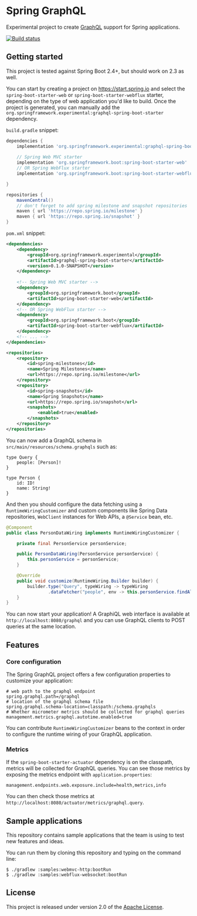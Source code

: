 # Spring GraphQL

Experimental project to create [GraphQL](https://graphql.org/) support for Spring applications.

[![Build status](https://ci.spring.io/api/v1/teams/spring-graphql/pipelines/spring-graphql/jobs/build/badge)](https://ci.spring.io/teams/spring-graphql/pipelines/spring-graphql)


## Getting started

This project is tested against Spring Boot 2.4+, but should work on 2.3 as well.

You can start by creating a project on https://start.spring.io and select the `spring-boot-starter-web` or `spring-boot-starter-webflux` starter,
depending on the type of web application you'd like to build. Once the project is generated, you can manually add the
`org.springframework.experimental:graphql-spring-boot-starter` dependency.

`build.gradle` snippet:
```groovy
dependencies {
    implementation 'org.springframework.experimental:graphql-spring-boot-starter:0.1.0-SNAPSHOT'
    
    // Spring Web MVC starter
    implementation 'org.springframework.boot:spring-boot-starter-web'
    // OR Spring WebFlux starter
    implementation 'org.springframework.boot:spring-boot-starter-webflux'

} 

repositories {
    mavenCentral()
    // don't forget to add spring milestone and snapshot repositories
    maven { url 'https://repo.spring.io/milestone' }
    maven { url 'https://repo.spring.io/snapshot' }
}
``` 

`pom.xml` snippet:
```xml
<dependencies>
    <dependency>
        <groupId>org.springframework.experimental</groupId>
        <artifactId>graphql-spring-boot-starter</artifactId>
        <version>0.1.0-SNAPSHOT</version>
    </dependency>
    
    <!-- Spring Web MVC starter -->
    <dependency>
        <groupId>org.springframework.boot</groupId>
        <artifactId>spring-boot-starter-web</artifactId>
    </dependency>
    <!-- OR Spring WebFlux starter -->
    <dependency>
        <groupId>org.springframework.boot</groupId>
        <artifactId>spring-boot-starter-webflux</artifactId>
    </dependency>
    <!-- ... -->
</dependencies>

<repositories>
    <repository>
        <id>spring-milestones</id>
        <name>Spring Milestones</name>
        <url>https://repo.spring.io/milestone</url>
    </repository>
    <repository>
        <id>spring-snapshots</id>
        <name>Spring Snapshots</name>
        <url>https://repo.spring.io/snapshot</url>
        <snapshots>
            <enabled>true</enabled>
        </snapshots>
    </repository>
</repositories>
```

You can now add a GraphQL schema in `src/main/resources/schema.graphqls` such as:

```
type Query {
    people: [Person]!
}

type Person {
    id: ID!
    name: String!
}
```

And then you should configure the data fetching using a `RuntimeWiringCustomizer` and custom components like
Spring Data repositories, `WebClient` instances for Web APIs, a `@Service` bean, etc. 

```java
@Component
public class PersonDataWiring implements RuntimeWiringCustomizer {

	private final PersonService personService;

	public PersonDataWiring(PersonService personService) {
		this.personService = personService;
	}

	@Override
	public void customize(RuntimeWiring.Builder builder) {
		builder.type("Query", typeWiring -> typeWiring
				.dataFetcher("people", env -> this.personService.findAll()));
	}
}
```

You can now start your application!
A GraphiQL web interface is available at `http://localhost:8080/graphql` and you can use GraphQL clients
to POST queries at the same location.


## Features

### Core configuration
The Spring GraphQL project offers a few configuration properties to customize your application: 

````properties
# web path to the graphql endpoint
spring.graphql.path=/graphql
# location of the graphql schema file
spring.graphql.schema-location=classpath:/schema.graphqls
# Whether micrometer metrics should be collected for graphql queries
management.metrics.graphql.autotime.enabled=true
````

You can contribute `RuntimeWiringCustomizer` beans to the context in order to configure the runtime wiring of your GraphQL application.

### Metrics

If the `spring-boot-starter-actuator` dependency is on the classpath, metrics will be collected for GraphQL queries.
You can see those metrics by exposing the metrics endpoint with `application.properties`:
```properties
management.endpoints.web.exposure.include=health,metrics,info
```

You can then check those metrics at `http://localhost:8080/actuator/metrics/graphql.query`.


## Sample applications

This repository contains sample applications that the team is using to test new features and ideas.

You can run them by cloning this repository and typing on the command line:

```shell script
$ ./gradlew :samples:webmvc-http:bootRun
$ ./gradlew :samples:webflux-websocket:bootRun
```


## License

This project is released under version 2.0 of the [Apache License](https://www.apache.org/licenses/LICENSE-2.0).
